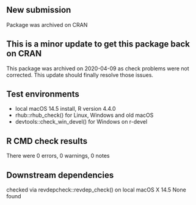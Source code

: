 ## New submission
  
Package was archived on CRAN
  
## This is a minor update to get this package back on CRAN

This package was archived on 2020-04-09 as check problems were not corrected.
This update should finally resolve those issues.

## Test environments
- local macOS 14.5 install, R version 4.4.0
- rhub::rhub_check() for Linux, Windows and old macOS
- devtools::check_win_devel() for Windows on r-devel

## R CMD check results
There were 0 errors, 0 warnings, 0 notes

## Downstream dependencies
checked via revdepcheck::revdep_check() on local macOS X 14.5
None found